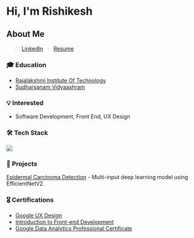 # Hi, I'm Rishikesh
## About Me
> [LinkedIn](https://www.linkedin.com/in/rishikesh-k-sharma) &nbsp; · &nbsp; [Resume](./Resume_Rishikesh_K_GITHUB.pdf)

### 🎓 Education
- [Rajalakshmi Institute Of Technology](https://www.ritchennai.org/)
- [Sudharsanam Vidyaashram](https://svschool.ac.in/)

### 💡 Interested
- Software Development, Front End, UX Design

### 🛠 Tech Stack
<p>
  <a href="https://skillicons.dev">
    <img src="https://skillicons.dev/icons?i=java,androidstudio,kotlin,html,css,figma,js" />
  </a>
  <br/>
</p>

### 🌟 Projects
[Epidermal Carcinoma Detection](./) - Multi-input deep learning model using EfficientNetV2.

### 🎖️ Certifications
- [Google UX Design](https://coursera.org/share/a183e7ce65c102431f551d8172a7c89c)
- [Introduction to Front-end Development](https://coursera.org/share/e3a0aa95260107e7571525c709bc56ac)
- [Google Data Analytics Professional Certificate](https://coursera.org/share/d53be0681341a799c91f70e12c6bda40)



